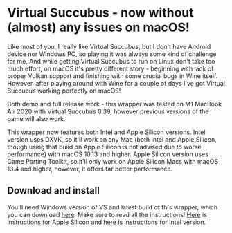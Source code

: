 # Virtual Succubus - now without (almost) any issues on macOS!
Like most of you, I really like Virtual Succubus, but I don't have Android device nor Windows PC, so playing it was always some kind of challenge for me. And while getting Virtual Succubus to run on Linux don't take too much effort, on macOS it's pretty different story - beginning with lack of proper Vulkan support and finishing with some crucial bugs in Wine itself. However, after playing around with Wine for a couple of days I've got Virtual Succubus working perfectly on macOS!

Both demo and full release work - this wrapper was tested on M1 MacBook Air 2020 with Virtual Succubus 0.39, however previous versions of the game will also work.

This wrapper now features both Intel and Apple Silicon versions. Intel version uses DXVK, so it'll work on any Mac (both Intel and Apple Silicon, though using that build on Apple Silicon is not advised due to worse performance) with macOS 10.13 and higher. Apple Silicon version uses Game Porting Toolkit, so it'll only work on Apple Silicon Macs with macOS 13.4 and higher, however, it offers far better performance.

## Download and install
You'll need Windows version of VS and latest build of this wrapper, which you can download [here](https://github.com/Ferbez/virtual-succubus-macos/releases). Make sure to read all the instructions! [Here](https://github.com/Ferbez/virtual-succubus-macos/blob/main/INSTALLATION.md) is instructions for Apple Silicon and [here](https://github.com/Ferbez/virtual-succubus-macos/blob/main/INSTALLATION_INTEL.md) is instructions for Intel version.
